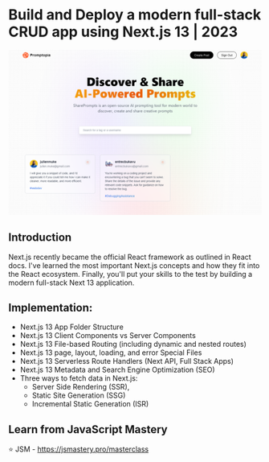 # Build and Deploy a modern full-stack CRUD app using Next.js 13 | 2023 
![Screenshot](screenshot.png)

## Introduction
Next.js recently became the official React framework as outlined in React docs. I've learned the most important Next.js concepts and how they fit into the React ecosystem. Finally, you'll put your skills to the test by building a modern full-stack Next 13 application.
 
## Implementation:
- Next.js 13 App Folder Structure
- Next.js 13 Client Components vs Server Components
- Next.js 13 File-based Routing (including dynamic and nested routes)
- Next.js 13 page, layout, loading, and error Special Files
- Next.js 13 Serverless Route Handlers (Next API, Full Stack Apps)
- Next.js 13 Metadata and Search Engine Optimization (SEO)
- Three ways to fetch data in Next.js:
   - Server Side Rendering (SSR),
   - Static Site Generation (SSG)
   - Incremental Static Generation (ISR)

## Learn from JavaScript Mastery 
⭐ JSM - https://jsmastery.pro/masterclass

